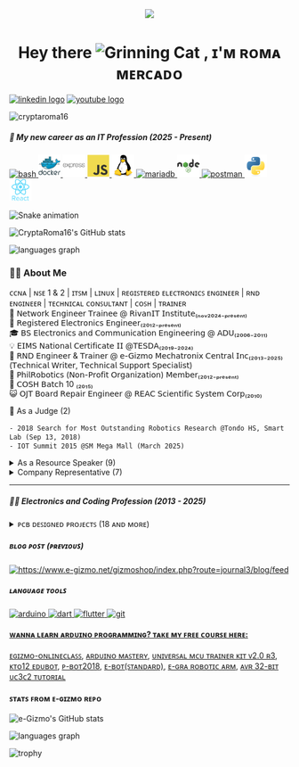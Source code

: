 
<div align="center">
  <img height="150" src="https://media.giphy.com/media/M9gbBd9nbDrOTu1Mqx/giphy.gif"  />
</div>

# <h1 align="center">Hey there <img src="https://raw.githubusercontent.com/Tarikul-Islam-Anik/Animated-Fluent-Emojis/master/Emojis/Smilies/Grinning%20Cat.png" alt="Grinning Cat" width="25" height="25" /> , ɪ'ᴍ ʀᴏᴍᴀ ᴍᴇʀᴄᴀᴅᴏ</h1>


<a href="https://linkedin.com/in/romamercado16" target="blank"><img src="https://img.shields.io/static/v1?message=LinkedIn&logo=linkedin&label=&color=0077B5&logoColor=white&labelColor=&style=for-the-badge" height="25" alt="linkedin logo"  /></a>
<a href="https://www.youtube.com/watch?v=8FSE5AqRWeY" target="blank"><img src="https://img.shields.io/static/v1?message=Youtube&logo=youtube&label=&color=FF0000&logoColor=white&labelColor=&style=for-the-badge" height="25" alt="youtube logo"  /></a>
<p align="left"> <img src="https://komarev.com/ghpvc/?username=cryptaroma16&label=Profile%20views&color=0e75b6&style=flat" alt="cryptaroma16" /> </p>

##### 🌱 My new career as an IT Profession (2025 - Present) <br>
<p align="left"> <a href="https://www.gnu.org/software/bash/" target="_blank" rel="noreferrer"> <img src="https://www.vectorlogo.zone/logos/gnu_bash/gnu_bash-icon.svg" alt="bash" width="40" height="40"/> </a> <a href="https://www.docker.com/" target="_blank" rel="noreferrer"> <img src="https://raw.githubusercontent.com/devicons/devicon/master/icons/docker/docker-original-wordmark.svg" alt="docker" width="40" height="40"/> </a> <a href="https://expressjs.com" target="_blank" rel="noreferrer"> <img src="https://raw.githubusercontent.com/devicons/devicon/master/icons/express/express-original-wordmark.svg" alt="express" width="40" height="40"/> </a> <a href="https://developer.mozilla.org/en-US/docs/Web/JavaScript" target="_blank" rel="noreferrer"> <img src="https://raw.githubusercontent.com/devicons/devicon/master/icons/javascript/javascript-original.svg" alt="javascript" width="40" height="40"/> </a> <a href="https://www.linux.org/" target="_blank" rel="noreferrer"> <img src="https://raw.githubusercontent.com/devicons/devicon/master/icons/linux/linux-original.svg" alt="linux" width="40" height="40"/> </a> <a href="https://mariadb.org/" target="_blank" rel="noreferrer"> <img src="https://www.vectorlogo.zone/logos/mariadb/mariadb-icon.svg" alt="mariadb" width="40" height="40"/> </a> <a href="https://nodejs.org" target="_blank" rel="noreferrer"> <img src="https://raw.githubusercontent.com/devicons/devicon/master/icons/nodejs/nodejs-original-wordmark.svg" alt="nodejs" width="40" height="40"/> </a> <a href="https://postman.com" target="_blank" rel="noreferrer"> <img src="https://www.vectorlogo.zone/logos/getpostman/getpostman-icon.svg" alt="postman" width="40" height="40"/> </a> <a href="https://www.python.org" target="_blank" rel="noreferrer"> <img src="https://raw.githubusercontent.com/devicons/devicon/master/icons/python/python-original.svg" alt="python" width="40" height="40"/> </a> <a href="https://reactjs.org/" target="_blank" rel="noreferrer"> <img src="https://raw.githubusercontent.com/devicons/devicon/master/icons/react/react-original-wordmark.svg" alt="react" width="40" height="40"/> </a> </p>

<img src="https://profile-readme-generator.com/assets/snake.svg" alt="Snake animation" />

![CryptaRoma16's GitHub stats](https://github-readme-stats.vercel.app/api?username=cryptaroma16&show_icons=true&theme=dracula)
   
  <img src="https://github-readme-stats.vercel.app/api/top-langs?username=cryptaroma16&locale=en&hide_title=false&layout=compact&card_width=320&langs_count=5&theme=dracula&hide_border=false" height="150" alt="languages graph"  />


<h3 align="left">👩‍💻  About Me</h3>
ᴄᴄɴᴀ | ɴꜱᴇ 1 & 2 | ɪᴛꜱᴍ | ʟɪɴᴜx | ʀᴇɢɪꜱᴛᴇʀᴇᴅ ᴇʟᴇᴄᴛʀᴏɴɪᴄꜱ ᴇɴɢɪɴᴇᴇʀ | ʀɴᴅ ᴇɴɢɪɴᴇᴇʀ | ᴛᴇᴄʜɴɪᴄᴀʟ ᴄᴏɴꜱᴜʟᴛᴀɴᴛ | ᴄᴏꜱʜ | ᴛʀᴀɪɴᴇʀ <br>
🚀 𝖭𝖾𝗍𝗐𝗈𝗋𝗄 𝖤𝗇𝗀𝗂𝗇𝖾𝖾𝗋 𝖳𝗋𝖺𝗂𝗇𝖾𝖾 @ 𝖱𝗂𝗏𝖺𝗇𝖨𝖳 𝖨𝗇𝗌𝗍𝗂𝗍𝗎𝗍𝖾₍ₙₒᵥ₂₀₂₄₋ₚᵣₑₛₑₙₜ₎<br>
🐳 𝖱𝖾𝗀𝗂𝗌𝗍𝖾𝗋𝖾𝖽 𝖤𝗅𝖾𝖼𝗍𝗋𝗈𝗇𝗂𝖼𝗌 𝖤𝗇𝗀𝗂𝗇𝖾𝖾𝗋₍₂₀₁₂₋ₚᵣₑₛₑₙₜ₎<br>
🎓 𝖡𝖲 𝖤𝗅𝖾𝖼𝗍𝗋𝗈𝗇𝗂𝖼𝗌 𝖺𝗇𝖽 𝖢𝗈𝗆𝗆𝗎𝗇𝗂𝖼𝖺𝗍𝗂𝗈𝗇 𝖤𝗇𝗀𝗂𝗇𝖾𝖾𝗋𝗂𝗇𝗀 @ 𝖠𝖣𝖴₍₂₀₀₆₋₂₀₁₁₎<br>
💡 𝖤𝖨𝖬𝖲 𝖭𝖺𝗍𝗂𝗈𝗇𝖺𝗅 𝖢𝖾𝗋𝗍𝗂𝖿𝗂𝖼𝖺𝗍𝖾 𝖨𝖨 @𝖳𝖤𝖲𝖣𝖠₍₂₀₁₉₋₂₀₂₄₎<br>
📍 𝖱𝖭𝖣 𝖤𝗇𝗀𝗂𝗇𝖾𝖾𝗋 & 𝖳𝗋𝖺𝗂𝗇𝖾𝗋 @ 𝖾-𝖦𝗂𝗓𝗆𝗈 𝖬𝖾𝖼𝗁𝖺𝗍𝗋𝗈𝗇𝗂𝗑 𝖢𝖾𝗇𝗍𝗋𝖺𝗅 𝖨𝗇𝖼₍₂₀₁₃₋₂₀₂₅₎<br>
    (𝖳𝖾𝖼𝗁𝗇𝗂𝖼𝖺𝗅 𝖶𝗋𝗂𝗍𝖾𝗋, 𝖳𝖾𝖼𝗁𝗇𝗂𝖼𝖺𝗅 𝖲𝗎𝗉𝗉𝗈𝗋𝗍 𝖲𝗉𝖾𝖼𝗂𝖺𝗅𝗂𝗌𝗍)<br>
🎨 𝖯𝗁𝗂𝗅𝖱𝗈𝖻𝗈𝗍𝗂𝖼𝗌 (𝖭𝗈𝗇-𝖯𝗋𝗈𝖿𝗂𝗍 𝖮𝗋𝗀𝖺𝗇𝗂𝗓𝖺𝗍𝗂𝗈𝗇) 𝖬𝖾𝗆𝖻𝖾𝗋₍₂₀₁₂₋ₚᵣₑₛₑₙₜ₎<br>
🔨 𝖢𝖮𝖲𝖧 𝖡𝖺𝗍𝖼𝗁 10 ₍₂₀₁₅₎<br>
😺 𝖮𝖩𝖳 𝖡𝗈𝖺𝗋𝖽 𝖱𝖾𝗉𝖺𝗂𝗋 𝖤𝗇𝗀𝗂𝗇𝖾𝖾𝗋 @ 𝖱𝖤𝖠𝖢 𝖲𝖼𝗂𝖾𝗇𝗍𝗂𝖿𝗂𝖼 𝖲𝗒𝗌𝗍𝖾𝗆 𝖢𝗈𝗋𝗉₍₂₀₁₀₎

🔷 As a Judge (2)
```
- 2018 Search for Most Outstanding Robotics Research @Tondo HS, Smart Lab (Sep 13, 2018)
- IOT Summit 2015 @SM Mega Mall (March 2025)
```

<details>
<summary>As a Resource Speaker (9)</summary>
  
```
- "DevConPH: ArduinoCodeCamp" (Jul 8, 2017)
- "Spectrum XXX: Expanding Views, Exploring Possibilities, Exceeding Expectation." @UP National Engineering Center (Apr 17,2017)
- "Arduino Workshop"-Faculty Member Tup Manila (Jul 2016)
- "Gizduino Seminar"-TUP Batangas (Aug 2016)
- "Gizduino-Arduino Compatible" Morning Session;
- "Started with E-BOT" Afternoon Session @EARIST Nagtahan, Manila (Sep 17,2016)
- "Arduino Workshop with MCU Trainer"-Faculty Member DLSP (Oct 2016)
- "Gizduino MCU"-CEU Mediola, Manila
- "WOMEN TECHMAKERS MANILA 2015" @GDG Philippines by Google Community (Mar 28, 2015)
```

</details>

<details>
<summary>Company Representative (7)</summary>
  
```
- "Robotics and Embedded Systems Training" @OLFU Rise Tower, Valenzuela City (Aug 14, 2019)
- "Arduino Workshop" @PLDT Innolab Bldg, Mandaluyong (Jul 14, 2018)
- Arduino Day 2015 Manila (Mar 28, 2015)
- Make and Break: Festival of Creators (Feb 28, 2015)
- "Synergy: Electrical and Electronics Engineering Summit 2014" @Revolutionary Robotics by UP ERG PSSC Auditorium, Diliman, Quezon City (Nov 20, 2014)
- Innovation of the Modern World Arduino @ LLPA Coalition Collaborated ECE Schools from Calamba - University of Perpetual Help System Delta, Calamba, Laguna (Dec 7, 2013)
- World Skills "Asean Hanoi 2014" Competition @TESDA Taguig (Jul 7, 2014)
```
</details>

---

##### 👨‍💻 Electronics and Coding Profession (2013 - 2025) <br>

<details>
<summary>ᴘᴄʙ ᴅᴇꜱɪɢɴᴇᴅ ᴘʀᴏᴊᴇᴄᴛꜱ (18 ᴀɴᴅ ᴍᴏʀᴇ)</summary>
2013-2014<br>
<a href="https://www.e-gizmo.net/gizmoshop/index.php?route=product/product&product_id=1245">ᴇx2 12 ʀᴇʟᴀʏ ᴄᴀʀᴅ</a>,
<a href="https://www.e-gizmo.net/gizmoshop/index.php?route=product/product&product_id=522">ʜᴇᴀʀᴛ ʀᴀᴛᴇ ᴍᴏɴɪᴛᴏʀ ᴋɪᴛ</a>,
<a href="https://www.e-gizmo.net/gizmoshop/index.php?route=product/product&product_id=526">ꜱᴏɪʟ ᴍᴏɪꜱᴛᴜʀᴇ ꜱᴇɴꜱᴏʀ</a>,
<a href="https://www.e-gizmo.net/gizmoshop/index.php?route=product/product&product_id=525">ᴡᴀᴛᴇʀ ʟᴇᴠᴇʟ ꜱᴇɴꜱᴏʀ ᴋɪᴛ</a>,
<a href="https://e-gizmo.net/oc/kits%20documents/SHT1x%20Humidity%20%26%20Temperature%20sensor/SHT1x%20Humidity%20%26%20Temperature%20Technical%20Manual.pdf">ꜱʜᴛx ʜᴜᴍɪᴅɪᴛʏ & ᴛᴇᴍᴘᴇʀᴀᴛᴜʀᴇ</a>,
<a href="https://www.e-gizmo.net/gizmoshop/index.php?route=product/product&product_id=520">ɢᴀᴜɢᴇ ᴘʀᴇꜱꜱᴜʀᴇ ꜱᴇɴꜱᴏʀ ʙʀᴇᴀᴋᴏᴜᴛ ʙᴏᴀʀᴅ</a>,
<a href="https://www.e-gizmo.net/gizmoshop/index.php?route=product/product&product_id=538">ʟɪɢʜᴛ & ᴅᴀʀᴋ ꜱᴇɴꜱᴏʀ</a>,
<a href="https://www.e-gizmo.net/gizmoshop/index.php?route=product/product&product_id=510">ꜱᴏᴜɴᴅ ᴀᴄᴛɪᴠᴀᴛᴇᴅ ꜱᴡɪᴛᴄʜ</a>,
<a href="https://www.e-gizmo.net/gizmoshop/index.php?route=product/product&product_id=517">ᴍQ-x ɢᴀꜱ ꜱᴇɴꜱᴏʀ ᴋɪᴛ</a>,
2015-2024,<a href="https://www.e-gizmo.net/gizmoshop/index.php?route=product/product&product_id=16">ʟꜱꜰ0204ᴅ ᴠᴏʟᴛᴀɢᴇ ʟᴇᴠᴇʟ ᴛʀᴀɴꜱʟᴀᴛᴏʀ</a>,
<a href="https://www.e-gizmo.net/gizmoshop/index.php?route=product/product&product_id=1079">ᴀᴄꜱ11x ᴄᴜʀʀᴇɴᴛ ꜱᴇɴꜱᴏʀ ʙʀᴇᴀᴋᴏᴜᴛ ʙᴏᴀʀᴅ</a>,
<a href="https://www.e-gizmo.net/gizmoshop/index.php?route=product/product&product_id=1073">ꜱᴘᴅᴛ 12ᴠ ʀᴇʟᴀʏ ᴄᴀʀᴅ</a>,
<a href="https://www.e-gizmo.net/gizmoshop/index.php?route=product/product&product_id=540">ᴇꜱᴘ11 ᴡɪ-ꜰɪ ꜱʜɪᴇʟᴅ (ᴇꜱᴘ8266)</a>,
<a href="https://www.e-gizmo.net/gizmoshop/index.php?route=product/product&product_id=1269">ʀᴏᴛᴀʀʏ ᴇɴᴄᴏᴅᴇʀ ʙʀᴇᴀᴋᴏᴜᴛ ʙᴏᴀʀᴅ</a>,
<a href="https://www.e-gizmo.net/gizmoshop/index.php?route=product/product&product_id=1270">ꜱɪᴍ800ʟ ꜱʜɪᴇʟᴅ</a>,
<a href="https://www.e-gizmo.net/gizmoshop/index.php?route=product/product&product_id=1412">ᴍᴏʙᴏᴛ ꜱʜɪᴇʟᴅ</a>,
<a href="https://www.e-gizmo.net/gizmoshop/index.php?route=product/product&product_id=1287">ʟᴏʀᴀ ᴍᴏᴅᴜʟᴇ ʀᴀ-02 ᴠ1</a>,
<a href="https://www.e-gizmo.net/gizmoshop/index.php?route=product/product&product_id=1546">ᴜɴɪᴠᴇʀꜱᴀʟ ᴛʀᴀɪɴᴇʀ ᴋɪᴛ ɪɪ ʀᴇᴠ5</a><br>

</details>

##### ʙʟᴏɢ ᴘᴏꜱᴛ (ᴘʀᴇᴠɪᴏᴜꜱ)
<a href="/https://www.e-gizmo.net/gizmoshop/index.php?route=journal3/blog/feed" target="blank"><img align="center" src="https://raw.githubusercontent.com/rahuldkjain/github-profile-readme-generator/master/src/images/icons/Social/rss.svg" alt="https://www.e-gizmo.net/gizmoshop/index.php?route=journal3/blog/feed" height="30" width="40" /></a>
</p>

##### ʟᴀɴɢᴜᴀɢᴇ ᴛᴏᴏʟꜱ
<p align="left"> <a href="https://www.arduino.cc/" target="_blank" rel="noreferrer"> <img src="https://cdn.worldvectorlogo.com/logos/arduino-1.svg" alt="arduino" width="40" height="40"/> </a> <a href="https://dart.dev" target="_blank" rel="noreferrer"> <img src="https://www.vectorlogo.zone/logos/dartlang/dartlang-icon.svg" alt="dart" width="40" height="40"/> </a> <a href="https://flutter.dev" target="_blank" rel="noreferrer"> <img src="https://www.vectorlogo.zone/logos/flutterio/flutterio-icon.svg" alt="flutter" width="40" height="40"/> </a> <a href="https://git-scm.com/" target="_blank" rel="noreferrer"> <img src="https://www.vectorlogo.zone/logos/git-scm/git-scm-icon.svg" alt="git" width="40" height="40"/> </a> <a href="https://www.linux.org/" target="_blank" rel="noreferrer">

#### ᴡᴀɴɴᴀ ʟᴇᴀʀɴ ᴀʀᴅᴜɪɴᴏ ᴘʀᴏɢʀᴀᴍᴍɪɴɢ? ᴛᴀᴋᴇ ᴍʏ ꜰʀᴇᴇ ᴄᴏᴜʀꜱᴇ ʜᴇʀᴇ:
<a href="https://egizmo-onlineclass.thinkific.com/">ᴇɢɪᴢᴍᴏ-ᴏɴʟɪɴᴇᴄʟᴀꜱꜱ</a>,
<a href="https://egizmo-onlineclass.thinkific.com/courses/classroom">ᴀʀᴅᴜɪɴᴏ ᴍᴀꜱᴛᴇʀʏ</a>,
<a href="https://egizmo-onlineclass.thinkific.com/courses/classroom">ᴜɴɪᴠᴇʀꜱᴀʟ ᴍᴄᴜ ᴛʀᴀɪɴᴇʀ ᴋɪᴛ ᴠ2.0 ʀ3</a>,
<a href="https://egizmo-onlineclass.thinkific.com/courses/classroom">ᴋᴛᴏ12 ᴇᴅᴜʙᴏᴛ</a>,
<a href="https://egizmo-onlineclass.thinkific.com/courses/classroom">ᴘ-ʙᴏᴛ2018</a>,
<a href="https://egizmo-onlineclass.thinkific.com/courses/classroom">ᴇ-ʙᴏᴛ(ꜱᴛᴀɴᴅᴀʀᴅ)</a>,
<a href="https://egizmo-onlineclass.thinkific.com/courses/classroom">ᴇ-ɢʀᴀ ʀᴏʙᴏᴛɪᴄ ᴀʀᴍ</a>,
<a href="https://egizmo-onlineclass.thinkific.com/courses/classroom">ᴀᴠʀ 32-ʙɪᴛ ᴜᴄ3ᴄ2 ᴛᴜᴛᴏʀɪᴀʟ</a><br>

#### ꜱᴛᴀᴛꜱ ꜰʀᴏᴍ ᴇ-ɢɪᴢᴍᴏ ʀᴇᴘᴏ
  
![e-Gizmo's GitHub stats](https://github-readme-stats.vercel.app/api?username=e-gizmo&show_icons=true&theme=dracula)
  
  <img src="https://github-readme-stats.vercel.app/api/top-langs?username=e-gizmo&locale=en&hide_title=false&layout=compact&card_width=320&langs_count=5&theme=dracula&hide_border=false" height="150" alt="languages graph"  />

![trophy](https://github-profile-trophy.vercel.app/?username=e-gizmo&theme=juicyfresh)

